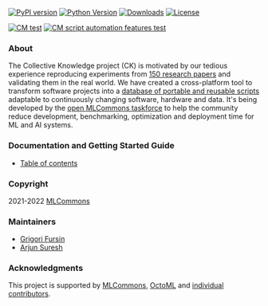 [![PyPI version](https://badge.fury.io/py/cmind.svg)](https://pepy.tech/project/cmind)
[![Python Version](https://img.shields.io/badge/python-3+-blue.svg)](https://github.com/mlcommons/ck/tree/master/cm/cmind)
[![Downloads](https://pepy.tech/badge/cmind/month)](https://pepy.tech/project/cmind)
[![License](https://img.shields.io/badge/License-Apache%202.0-green)](LICENSE.md)

[![CM test](https://github.com/mlcommons/ck/actions/workflows/test-cm.yml/badge.svg)](https://github.com/mlcommons/ck/actions/workflows/test-cm.yml)
[![CM script automation features test](https://github.com/mlcommons/ck/actions/workflows/test-cm-script-features.yml/badge.svg)](https://github.com/mlcommons/ck/actions/workflows/test-cm-script-features.yml)

### About

The Collective Knowledge project (CK) is motivated by our tedious experience reproducing experiments 
from [150 research papers](https://learning.acm.org/techtalks/reproducibility)
and validating them in the real world.
We have created a cross-platform tool to transform software projects
into a [database of portable and reusable scripts](https://github.com/mlcommons/ck/blob/master/docs/list_of_scripts.md) 
adaptable to continuously changing software, hardware and data. 
It's being developed by the [open MLCommons taskforce](https://github.com/mlcommons/ck/blob/master/docs/mlperf-education-workgroup.md) 
to help the community reduce development, benchmarking, optimization and deployment time for ML and AI systems.

### Documentation and Getting Started Guide

* [Table of contents](https://github.com/mlcommons/ck/tree/master/docs/README.md)

### Copyright

2021-2022 [MLCommons](https://mlcommons.org)

### Maintainers

* [Grigori Fursin](https://cknowledge.io/@gfursin)
* [Arjun Suresh](https://www.linkedin.com/in/arjunsuresh)


### Acknowledgments

This project is supported by [MLCommons](https://mlcommons.org), [OctoML](https://octoml.ai) 
and [individual contributors](https://github.com/mlcommons/ck/blob/master/CONTRIBUTING.md).
